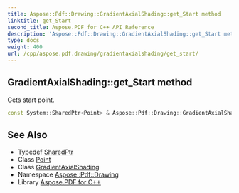 ```yaml
---
title: Aspose::Pdf::Drawing::GradientAxialShading::get_Start method
linktitle: get_Start
second_title: Aspose.PDF for C++ API Reference
description: 'Aspose::Pdf::Drawing::GradientAxialShading::get_Start method. Gets start point in C++.'
type: docs
weight: 400
url: /cpp/aspose.pdf.drawing/gradientaxialshading/get_start/
---
```

## GradientAxialShading::get_Start method


Gets start point.

```cpp
const System::SharedPtr<Point> & Aspose::Pdf::Drawing::GradientAxialShading::get_Start() const
```

## See Also

* Typedef [SharedPtr](../../../system/sharedptr/)
* Class [Point](../../../aspose.pdf/point/)
* Class [GradientAxialShading](../)
* Namespace [Aspose::Pdf::Drawing](../../)
* Library [Aspose.PDF for C++](../../../)
